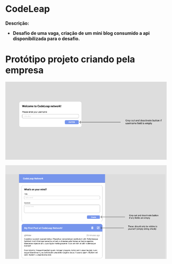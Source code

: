 # CodeLeap

 **Descrição:**

- **Desafio de uma vaga, criação de um mini blog consumido a api disponibilizada para o desafio.**

# Protótipo projeto criando pela empresa

 ![descrição da imagem](./src/prototipo1.png)

  ![descrição da imagem](./src/prototipo2.png)




